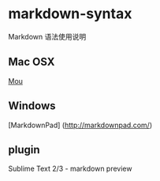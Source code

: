 markdown-syntax
===============

Markdown 语法使用说明

## Mac OSX
[Mou](http://www.mouapp.com/)


## Windows

[MarkdownPad] (http://markdownpad.com/)

## plugin

Sublime Text 2/3  - markdown preview
